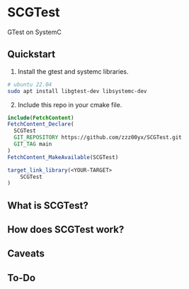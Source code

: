 # SCGTest
GTest on SystemC

## Quickstart
1. Install the gtest and systemc libraries.
```sh
# ubuntu 22.04
sudo apt install libgtest-dev libsystemc-dev
```
2. Include this repo in your cmake file.
``` cmake
include(FetchContent)
FetchContent_Declare(
  SCGTest
  GIT_REPOSITORY https://github.com/zzz00yx/SCGTest.git
  GIT_TAG main
)
FetchContent_MakeAvailable(SCGTest)

target_link_library(<YOUR-TARGET>
    SCGTest
)
```

## What is SCGTest?

## How does SCGTest work?

## Caveats

## To-Do
